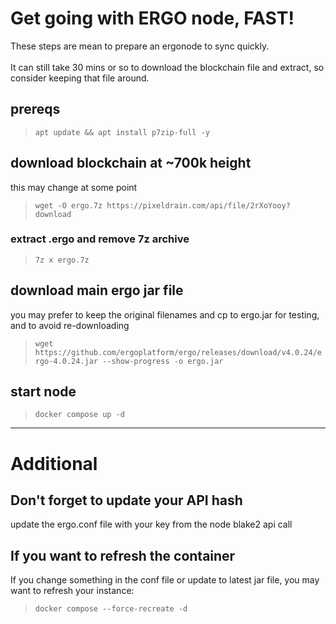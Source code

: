 # Get going with ERGO node, FAST!
These steps are mean to prepare an ergonode to sync quickly.<br>
<br>
It can still take 30 mins or so to download the blockchain file and extract, so consider keeping that file around.

## prereqs
> `apt update && apt install p7zip-full -y`

## download blockchain at ~700k height
this may change at some point
> `wget -O ergo.7z https://pixeldrain.com/api/file/2rXoYooy?download`

### extract .ergo and remove 7z archive
> `7z x ergo.7z`

## download main ergo jar file
you may prefer to keep the original filenames and cp to ergo.jar for testing, and to avoid re-downloading
> `wget https://github.com/ergoplatform/ergo/releases/download/v4.0.24/ergo-4.0.24.jar --show-progress -o ergo.jar`

## start node
> `docker compose up -d`

<hr>

# Additional

## Don't forget to update your API hash
update the ergo.conf file with your key from the node blake2 api call

## If you want to refresh the container
If you change something in the conf file or update to latest jar file, you may want to refresh your instance:
> `docker compose --force-recreate -d`
